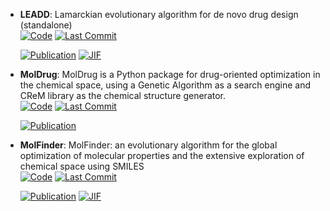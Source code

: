 



- **LEADD**: Lamarckian evolutionary algorithm for de novo drug design (standalone)  
    [![Code](https://img.shields.io/github/stars/UAMCAntwerpen/LEADD?style=for-the-badge&logo=github)](https://github.com/UAMCAntwerpen/LEADD) 
    [![Last Commit](https://img.shields.io/github/last-commit/UAMCAntwerpen/LEADD?style=for-the-badge&logo=github)](https://github.com/UAMCAntwerpen/LEADD) 

    [![Publication](https://img.shields.io/badge/Publication-Citations:20-blue?style=for-the-badge&logo=bookstack)](https://doi.org/10.1186/s13321-022-00582-y) 
    [![JIF](https://img.shields.io/badge/Impact_Factor-7.10-purple?style=for-the-badge&logo=academia)](https://doi.org/10.1186/s13321-022-00582-y)



- **MolDrug**: MolDrug is a Python package for drug-oriented optimization in the chemical space, using a Genetic Algorithm as a search engine and CReM library as the chemical structure generator.  
    [![Code](https://img.shields.io/github/stars/ale94mleon/MolDrug?style=for-the-badge&logo=github)](https://github.com/ale94mleon/MolDrug) 
    [![Last Commit](https://img.shields.io/github/last-commit/ale94mleon/MolDrug?style=for-the-badge&logo=github)](https://github.com/ale94mleon/MolDrug) 

    [![Publication](https://img.shields.io/badge/Publication-Citations:0-blue?style=for-the-badge&logo=bookstack)](https://zenodo.org/badge/latestdoi/496163299) 



- **MolFinder**: MolFinder: an evolutionary algorithm for the global optimization of molecular properties and the extensive exploration of chemical space using SMILES  
    [![Code](https://img.shields.io/github/stars/duaibeom/MolFinder?style=for-the-badge&logo=github)](https://github.com/duaibeom/MolFinder) 
    [![Last Commit](https://img.shields.io/github/last-commit/duaibeom/MolFinder?style=for-the-badge&logo=github)](https://github.com/duaibeom/MolFinder) 

    [![Publication](https://img.shields.io/badge/Publication-Citations:38-blue?style=for-the-badge&logo=bookstack)](https://doi.org/10.1186/s13321-021-00501-7) 
    [![JIF](https://img.shields.io/badge/Impact_Factor-7.10-purple?style=for-the-badge&logo=academia)](https://doi.org/10.1186/s13321-021-00501-7)



